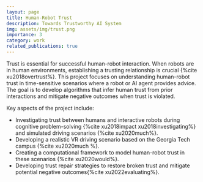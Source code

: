 ```yaml
---
layout: page
title: Human-Robot Trust
description: Towards Trustworthy AI System
img: assets/img/trust.png
importance: 3
category: work
related_publications: true
---
```


Trust is essential for successful human-robot interaction. When robots are in human environments, establishing a trusting relationship is crucial {%cite xu2018overtrust%}. This project focuses on understanding human-robot trust in time-sensitive scenarios where a robot or AI agent provides advice. The goal is to develop algorithms that infer human trust from prior interactions and mitigate negative outcomes when trust is violated.

Key aspects of the project include:

- Investigating trust between humans and interactive robots during cognitive problem-solving {%cite xu2018impact xu2018investigating%} and simulated driving scenarios {%cite xu2020much%}.
- Developing a realistic VR driving scenario based on the Georgia Tech campus {%cite xu2020much %}.
- Creating a computational framework to model human-robot trust in these scenarios {%cite xu2020would%}.
- Developing trust repair strategies to restore broken trust and mitigate potential negative outcomes{%cite xu2022evaluating%}. 
